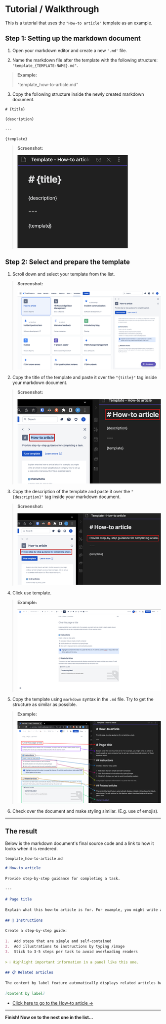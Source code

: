 # Tutorial / Walkthrough
This is a tutorial that uses the `"How-to article"` template as an example.

## Step 1: Setting up the markdown document

1. Open your markdown editor and create a new `'.md'` file.

2. Name the markdown file after the template with the following structure: `"template_{TEMPLATE-NAME}.md"`.

> **Example:**
> 
> "template_how-to-article.md"

3. Copy the following structure inside the newly created markdown document.

```
# {title}  
  
{description}
  
---

{template}
```

> **Screenshot:**
>
> ![](../images/structure.png)

## Step 2: Select and prepare the template

1. Scroll down and select your template from the list.

> **Screenshot:**
> 
> ![](../images/how-to-selection.png)

2. Copy the title of the template and paste it over the `"{title}"` tag inside your markdown document.

> **Screenshot:**
> 
> ![](../images/copy-title.png)

3. Copy the description of the template and paste it over the `"{description}"` tag inside your markdown document.

> **Screenshot:**
> 
> ![](../images/copy-description.png)

4. Click use template.

> **Example:**
> 
> ![](../images/how-to-template.png)

5. Copy the template using `markdown` syntax in the `.md` file. Try to get the structure as similar as possible.

> **Example:**
> 
>![](../images/adding-the-template.png)

6. Check over the document and make styling similar. (E.g. use of emojis).

---

## The result
Below is the markdown document's final source code and a link to how it looks when it is rendered.

`template_how-to-article.md`

```md title="template_how-to article"
# How-to article

Provide step-by-step guidance for completing a task.
  
---

# Page title

Explain what this how-to article is for. For example, you might write an article to teach people at your company how to set up a corporate email account or file an expense report.

## 📘 Instructions

Create a step-by-step guide:

1.  Add steps that are simple and self-contained
2.  Add illustrations to instructions by typing /image
3.  Stick to 3-5 steps per task to avoid overloading readers

> ℹ️ Highlight important information in a panel like this one.

## 📋 Related articles

The content by label feature automatically displays related articles based on labels you choose. To edit options for this feature, select the placeholder and tap the pencil icon.

[Content by label]
```

- [Click here to go to the How-to article ->](../examples/template_how-to-article.md)

---

**Finish! Now on to the next one in the list...**